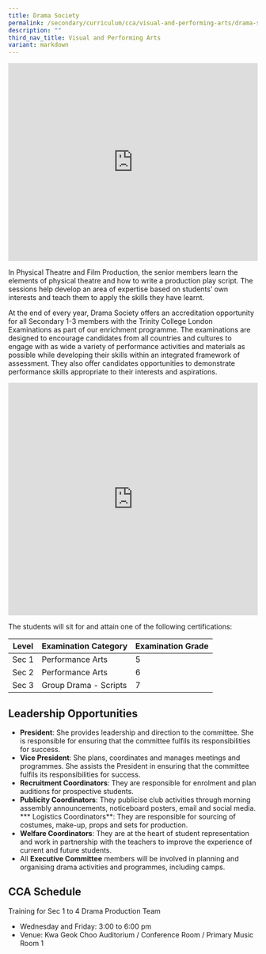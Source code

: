 ```yaml
---
title: Drama Society
permalink: /secondary/curriculum/cca/visual-and-performing-arts/drama-society/
description: ""
third_nav_title: Visual and Performing Arts
variant: markdown
---
```

<div style="width:100%; height:400px">
  <iframe class="ive_eobj_center" allowfullscreen="" frameborder="0" src="https://www.youtube.com/embed/F_Q-pdx1J_0" height="100%" width="100%">
  </iframe>
</div>

In Physical Theatre and Film Production, the senior members learn the elements of physical theatre and how to write a production play script. The sessions help develop an area of expertise based on students’ own interests and teach them to apply the skills they have learnt.

At the end of every year, Drama Society offers an accreditation opportunity for all Secondary 1-3 members with the Trinity College London Examinations as part of our enrichment programme. The examinations are designed to encourage candidates from all countries and cultures to engage with as wide a variety of performance activities and materials as possible while developing their skills within an integrated framework of assessment. They also offer candidates opportunities to demonstrate performance skills appropriate to their interests and aspirations.

<div style="width:100%; height:470px">
	<iframe src="https://docs.google.com/presentation/d/e/2PACX-1vRDI0qneK8ujs1OQ_X2zXRetPBBsQc6jzW_IxVEAYGUudAR_OGpJ6hjYJ7fYU-90k0btDSBJmkhe5Gu/embed?start=true&amp;loop=true&amp;delayms=3000" frameborder="0" width="100%" height="100%" allowfullscreen="true"></iframe>
</div>

The students will sit for and attain one of the following certifications:

| Level | Examination Category | Examination Grade |
| -------- | -------- | -------- |
| Sec 1     | Performance Arts     | 5     |
| Sec 2     | Performance Arts     | 6     |
| Sec 3     | Group Drama - Scripts     | 7     |

## Leadership Opportunities

* **President**: She provides leadership and direction to the committee. She is responsible for ensuring that the committee fulfils its responsibilities for success.
* **Vice President**: She plans, coordinates and manages meetings and programmes. She assists the President in ensuring that the committee fulfils its responsibilities for success.
* **Recruitment Coordinators**: They are responsible for enrolment and plan auditions for prospective students.
* **Publicity Coordinators**: They publicise club activities through morning assembly announcements, noticeboard posters, email and social media.
*** Logistics Coordinators**: They are responsible for sourcing of costumes, make-up, props and sets for production.
* **Welfare Coordinators**: They are at the heart of student representation and work in partnership with the teachers to improve the experience of current and future students.
* All **Executive Committee** members will be involved in planning and organising drama activities and programmes, including camps.


## CCA Schedule
Training for Sec 1 to 4 Drama Production Team
* Wednesday and Friday: 3:00 to 6:00 pm  
* Venue: Kwa Geok Choo Auditorium / Conference Room / Primary Music Room 1